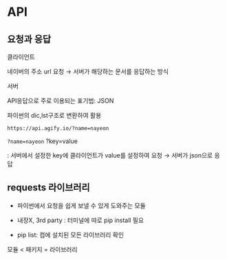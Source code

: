 # API

## 요청과 응답

클라이언트

네이버의 주소 url 요청 → 서버가 해당하는 문서를 응답하는 방식

서버





API응답으로 주로 이용되는 표기법: JSON

파이썬의  dic,lst구조로 변환하여 활용



`https://api.agify.io/?name=nayeon`

`?name=nayeon` ?key=value

: 서버에서 설정한 key에 클라이언트가 value를 설정하여 요청 → 서버가 json으로 응답



## requests 라이브러리

- 파이썬에서 요청을 쉽게 보낼 수 있게 도와주는 모듈

- 내장X, 3rd party : 터미널에 따로 pip install 필요 

- pip list: 컴에 설치된 모든 라이브러리 확인

모듈 < 패키지 = 라이브러리
